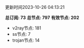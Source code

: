 更新时间2023-10-26 04:13:21

**总订阅: 73**
**总节点: 797**
**有效节点: 202**
- v2ray节点: 181
- ss节点: 7
- trojan节点: 14
